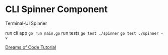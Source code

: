 # CLI Spinner Component

Terminal-UI Spinner

run cli app `go run main.go`
run tests `go test ./spinner` `go test ./spinner -v`

[Dreams of Code Tutorial](https://www.youtube.com/watch?v=LguOA6HS1es)
